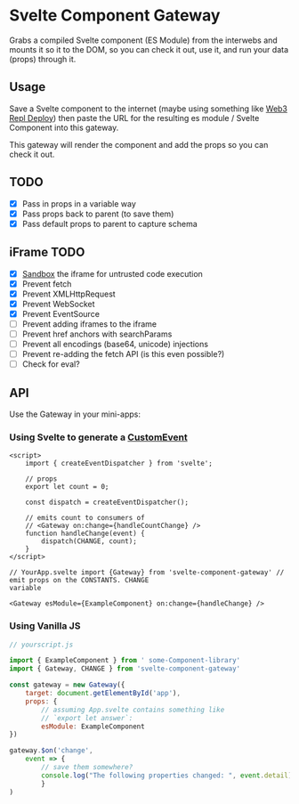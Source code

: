 # Svelte Component Gateway

Grabs a compiled Svelte component (ES Module) from the interwebs and mounts it so it to the DOM, so you can check it out, use it, and run your data (props) through it.

## Usage

Save a Svelte component to the internet (maybe using something like [Web3 Repl Deploy](https://douganderson444.github.io/web3-repl-deploy/)) then paste the URL for the resulting es module / Svelte Component into this gateway.

This gateway will render the component and add the props so you can check it out.

## TODO

- [x] Pass in props in a variable way
- [x] Pass props back to parent (to save them)
- [x] Pass default props to parent to capture schema

## iFrame TODO

- [x] [Sandbox](https://developer.mozilla.org/en-US/docs/Web/HTTP/Headers/Content-Security-Policy/sandbox) the iframe for untrusted code execution
- [x] Prevent fetch
- [x] Prevent XMLHttpRequest
- [x] Prevent WebSocket
- [x] Prevent EventSource
- [ ] Prevent adding iframes to the iframe
- [ ] Prevent href anchors with searchParams
- [ ] Prevent all encodings (base64, unicode) injections
- [ ] Prevent re-adding the fetch API (is this even possible?)
- [ ] Check for eval?

## API

Use the Gateway in your mini-apps:

### Using Svelte to generate a [CustomEvent](https://developer.mozilla.org/en-US/docs/Web/API/CustomEvent)

```svelte
<script>
	import { createEventDispatcher } from 'svelte';

	// props
	export let count = 0;

	const dispatch = createEventDispatcher();

	// emits count to consumers of
	// <Gateway on:change={handleCountChange} />
	function handleChange(event) {
		dispatch(CHANGE, count);
	}
</script>

// YourApp.svelte import {Gateway} from 'svelte-component-gateway' // emit props on the CONSTANTS. CHANGE
variable

<Gateway esModule={ExampleComponent} on:change={handleChange} />
```

### Using Vanilla JS

```js
// yourscript.js

import { ExampleComponent } from ' some-Component-library'
import { Gateway, CHANGE } from 'svelte-component-gateway'

const gateway = new Gateway({
    target: document.getElementById('app'),
	props: {
		// assuming App.svelte contains something like
		// `export let answer`:
		esModule: ExampleComponent
})

gateway.$on('change',
    event => {
        // save them somewhere?
        console.log("The following properties changed: ", event.detail)
        }
)

```
